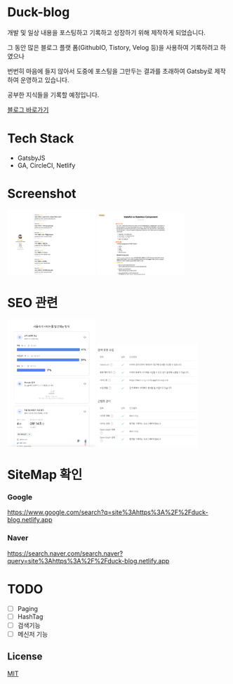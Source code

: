 # Duck-blog
개발 및 일상 내용을 포스팅하고 기록하고 성장하기 위해 제작하게 되었습니다.

그 동안 많은 블로그 플랫 폼(GithubIO, Tistory, Velog 등)을 사용하여 기록하려고 하였으나

번번히 마음에 들지 않아서 도중에 포스팅을 그만두는 결과를 초래하여 Gatsby로 제작하여 운영하고 있습니다.

공부한 지식들을 기록할 예정입니다.

[블로그 바로가기](https://duck-blog.netlify.app/)

# Tech Stack
- GatsbyJS
- GA, CircleCI, Netlify

# Screenshot
<img src="https://github.com/deokgoo/duck-blog/blob/main/screenshot/screenshot3.png?raw=true" width="200px" height=""></img>
<img src="https://github.com/deokgoo/duck-blog/blob/main/screenshot/screenshot4.png?raw=true" width="200px" height=""></img>

# SEO 관련
<img src="https://github.com/deokgoo/duck-blog/blob/main/screenshot/screenshot1.png?raw=true" width="200px" height=""></img>
<img src="https://github.com/deokgoo/duck-blog/blob/main/screenshot/screenshot2.png?raw=true" width="230px" height=""></img>

# SiteMap 확인
### Google
https://www.google.com/search?q=site%3Ahttps%3A%2F%2Fduck-blog.netlify.app
### Naver
https://search.naver.com/search.naver?query=site%3Ahttps%3A%2F%2Fduck-blog.netlify.app

# TODO
- [ ] Paging
- [ ] HashTag
- [ ] 검색기능
- [ ] 메신저 기능

## License
[MIT](https://choosealicense.com/licenses/mit/)
